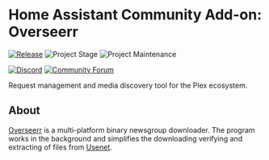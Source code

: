 # Home Assistant Community Add-on: Overseerr

[![Release][release-shield]][release] ![Project Stage][project-stage-shield] ![Project Maintenance][maintenance-shield]

[![Discord][discord-shield]][discord] [![Community Forum][forum-shield]][forum]

Request management and media discovery tool for the Plex ecosystem.

## About

[Overseerr] is a multi-platform binary newsgroup downloader. The program works in
the background and simplifies the downloading verifying and extracting of files
from [Usenet].

[Overseerr]: https://overseerr.org/
[Usenet]: http://en.wikipedia.org/wiki/Usenet

[discord-shield]: https://img.shields.io/discord/330944238910963714.svg
[discord]: https://discord.gg/c5DvZ4e
[forum-shield]: https://img.shields.io/badge/community-forum-brightgreen.svg
[forum]: https://community.home-assistant.io/t/?u=frenck
[maintenance-shield]: https://img.shields.io/maintenance/yes/2024.svg
[project-stage-shield]: https://img.shields.io/badge/project%20stage-experimental-yellow.svg
[release-shield]: https://img.shields.io/badge/version-v0.1.0-blue.svg
[release]: https://github.com/hassio-addons/addon-overseerr/tree/v0.1.0